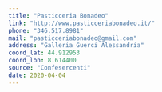 ```yaml
---
title: "Pasticceria Bonadeo"
link: "http://www.pasticceriabonadeo.it/"
phone: "346.517.8981"
mail: "pasticceriabonadeo@gmail.com"
address: "Galleria Guerci Alessandria"
coord_lat: 44.912953
coord_lon: 8.614400
source: "Confesercenti"
date: 2020-04-04
---
```



